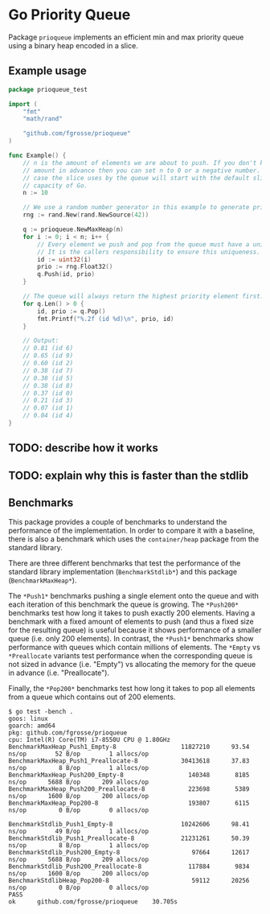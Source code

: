 # Go Priority Queue

Package `prioqueue` implements an efficient min and max priority queue using a
binary heap encoded in a slice.   

## Example usage

[embedmd]:# (example_test.go)
```go
package prioqueue_test

import (
	"fmt"
	"math/rand"

	"github.com/fgrosse/prioqueue"
)

func Example() {
	// n is the amount of elements we are about to push. If you don't know this
	// amount in advance then you can set n to 0 or a negative number. In this
	// case the slice uses by the queue will start with the default slice
	// capacity of Go.
	n := 10

	// We use a random number generator in this example to generate priority values.
	rng := rand.New(rand.NewSource(42))

	q := prioqueue.NewMaxHeap(n)
	for i := 0; i < n; i++ {
		// Every element we push and pop from the queue must have a unique identifier.
		// It is the callers responsibility to ensure this uniqueness.
		id := uint32(i)
		prio := rng.Float32()
		q.Push(id, prio)
	}

	// The queue will always return the highest priority element first.
	for q.Len() > 0 {
		id, prio := q.Pop()
		fmt.Printf("%.2f (id %d)\n", prio, id)
	}

	// Output:
	// 0.81 (id 6)
	// 0.65 (id 9)
	// 0.60 (id 2)
	// 0.38 (id 7)
	// 0.38 (id 5)
	// 0.38 (id 8)
	// 0.37 (id 0)
	// 0.21 (id 3)
	// 0.07 (id 1)
	// 0.04 (id 4)
}
```

## TODO: describe how it works

## TODO: explain why this is faster than the stdlib

## Benchmarks

This package provides a couple of benchmarks to understand the performance of
the implementation. In order to compare it with a baseline, there is also a
benchmark which uses the `container/heap` package from the standard library.

There are three different benchmarks that test the performance of the standard
library implementation (`BenchmarkStdlib*`) and this package (`BenchmarkMaxHeap*`).

The `*Push1*` benchmarks pushing a single element onto the queue and with each
iteration of this benchmark the queue is growing. The `*Push200*` benchmarks
test how long it takes to push exactly 200 elements. Having a benchmark with a
fixed amount of elements to push (and thus a fixed size for the resulting queue)
is useful because it shows performance of a smaller queue (i.e. only 200 elements).
In contrast, the `*Push1*` benchmarks show performance with queues which contain
millions of elements. The `*Empty` vs `*Preallocate` variants test performance
when the corresponding queue is not sized in advance (i.e. "Empty") vs allocating
the memory for the queue in advance (i.e. "Preallocate").

Finally, the `*Pop200*` benchmarks test how long it takes to pop all elements
from a queue which contains out of 200 elements.

```shell
$ go test -bench .
goos: linux
goarch: amd64
pkg: github.com/fgrosse/prioqueue
cpu: Intel(R) Core(TM) i7-8550U CPU @ 1.80GHz
BenchmarkMaxHeap_Push1_Empty-8                  11827210      93.54 ns/op        52 B/op        1 allocs/op
BenchmarkMaxHeap_Push1_Preallocate-8            30413618      37.83 ns/op         8 B/op        1 allocs/op
BenchmarkMaxHeap_Push200_Empty-8                  140348       8185 ns/op      5688 B/op      209 allocs/op
BenchmarkMaxHeap_Push200_Preallocate-8            223698       5389 ns/op      1600 B/op      200 allocs/op
BenchmarkMaxHeap_Pop200-8                         193807       6115 ns/op         0 B/op        0 allocs/op

BenchmarkStdlib_Push1_Empty-8                   10242606      98.41 ns/op        49 B/op        1 allocs/op
BenchmarkStdlib_Push1_Preallocate-8             21231261      50.39 ns/op         8 B/op        1 allocs/op
BenchmarkStdlib_Push200_Empty-8                    97664      12617 ns/op      5688 B/op      209 allocs/op
BenchmarkStdlib_Push200_Preallocate-8             117884       9834 ns/op      1600 B/op      200 allocs/op
BenchmarkStdlibHeap_Pop200-8                       59112      20256 ns/op         0 B/op        0 allocs/op
PASS
ok      github.com/fgrosse/prioqueue    30.705s
```
